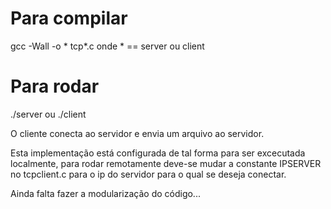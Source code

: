 #  Para compilar

gcc -Wall -o * tcp*.c
 onde * == server ou client
 
#  Para rodar 
 ./server ou
 ./client

O cliente conecta ao servidor e envia um arquivo ao servidor.

Esta implementação está configurada de tal forma para ser excecutada localmente, para rodar remotamente deve-se mudar a constante IPSERVER no tcpclient.c para o ip do servidor para o qual se deseja conectar.

Ainda falta fazer a modularização do código...

